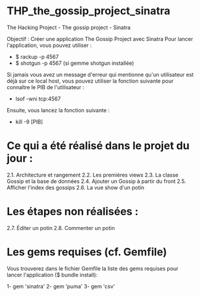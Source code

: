# THP_the_gossip_project_sinatra
The Hacking Project - The gossip project - Sinatra

Objectif : Créer une application The Gossip Project avec Sinatra
Pour lancer l'application, vous pouvez utiliser : 
- $ rackup -p 4567
- $ shotgun -p 4567 (si gemme shotgun installée)

Si jamais vous avez un message d'erreur qui mentionne qu'un utilisateur est déjà sur ce local host, vous pouvez utiliser la fonction suivante pour connaître le PIB de l'utilisateur : 
- lsof -wni tcp:4567

Ensuite, vous lancez la fonction suivante :
- kill -9 [PIB]

# Ce qui a été réalisé dans le projet du jour :

2.1. Architecture et rangement
2.2. Les premières views
2.3. La classe Gossip et la base de données 
2.4. Ajouter un Gossip à partir du front 
2.5. Afficher l'index des gossips 
2.6. La vue show d'un potin 


# Les étapes non réalisées :

2.7. Éditer un potin
2.8. Commenter un potin

# Les gems requises (cf. Gemfile)

Vous trouverez dans le fichier Gemfile la liste des gems requises pour lancer l'application ($ bundle install):

1- gem 'sinatra'
2- gem 'puma'
3- gem 'csv'

